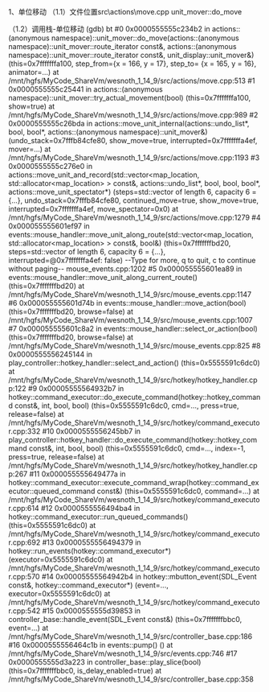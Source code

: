 1、单位移动
（1.1）文件位置src\actions\move.cpp
unit_mover::do_move


（1.2）调用栈-单位移动
(gdb) bt
#0  0x0000555555c234b2 in actions::(anonymous namespace)::unit_mover::do_move(actions::(anonymous namespace)::unit_mover::route_iterator const&, actions::(anonymous namespace)::unit_mover::route_iterator const&, unit_display::unit_mover&)
    (this=0x7fffffffa100, step_from={x = 166, y = 17}, step_to=
  {x = 165, y = 16}, animator=...)
    at /mnt/hgfs/MyCode_ShareVm/wesnoth_1_14_9/src/actions/move.cpp:513
#1  0x0000555555c25441 in actions::(anonymous namespace)::unit_mover::try_actual_movement(bool) (this=0x7fffffffa100, show=true)
    at /mnt/hgfs/MyCode_ShareVm/wesnoth_1_14_9/src/actions/move.cpp:989
#2  0x0000555555c26bda in actions::move_unit_internal(actions::undo_list*, bool, bool*, actions::(anonymous namespace)::unit_mover&)
    (undo_stack=0x7fffb84cfe80, show_move=true, interrupted=0x7fffffffa4ef, mover=...) at /mnt/hgfs/MyCode_ShareVm/wesnoth_1_14_9/src/actions/move.cpp:1193
#3  0x0000555555c276e0 in actions::move_unit_and_record(std::vector<map_location, std::allocator<map_location> > const&, actions::undo_list*, bool, bool, bool*, actions::move_unit_spectator*)
    (steps=std::vector of length 6, capacity 6 = {...}, undo_stack=0x7fffb84cfe80, continued_move=true, show_move=true, interrupted=0x7fffffffa4ef, move_spectator=0x0) at /mnt/hgfs/MyCode_ShareVm/wesnoth_1_14_9/src/actions/move.cpp:1279
#4  0x000055555601ef97 in events::mouse_handler::move_unit_along_route(std::vector<map_location, std::allocator<map_location> > const&, bool&)
    (this=0x7fffffffbd20, steps=std::vector of length 6, capacity 6 = {...}, interrupted=@0x7fffffffa4ef: false)
--Type <RET> for more, q to quit, c to continue without paging--
   mouse_events.cpp:1202
#5  0x000055555601ea89 in events::mouse_handler::move_unit_along_current_route() (this=0x7fffffffbd20)
    at /mnt/hgfs/MyCode_ShareVm/wesnoth_1_14_9/src/mouse_events.cpp:1147
#6  0x000055555601d74b in events::mouse_handler::move_action(bool) (this=0x7fffffffbd20, browse=false)
    at /mnt/hgfs/MyCode_ShareVm/wesnoth_1_14_9/src/mouse_events.cpp:1007
#7  0x000055555601c8a2 in events::mouse_handler::select_or_action(bool) (this=0x7fffffffbd20, browse=false)
    at /mnt/hgfs/MyCode_ShareVm/wesnoth_1_14_9/src/mouse_events.cpp:825
#8  0x0000555556245144 in play_controller::hotkey_handler::select_and_action() (this=0x5555591c6dc0)
    at /mnt/hgfs/MyCode_ShareVm/wesnoth_1_14_9/src/hotkey/hotkey_handler.cpp:122
#9  0x00005555564932b7 in hotkey::command_executor::do_execute_command(hotkey::hotkey_command const&, int, bool, bool)
    (this=0x5555591c6dc0, cmd=..., press=true, release=false) at /mnt/hgfs/MyCode_ShareVm/wesnoth_1_14_9/src/hotkey/command_executor.cpp:332
#10 0x0000555556245bb7 in play_controller::hotkey_handler::do_execute_command(hotkey::hotkey_command const&, int, bool, bool)
    (this=0x5555591c6dc0, cmd=..., index=-1, press=true, release=false) at /mnt/hgfs/MyCode_ShareVm/wesnoth_1_14_9/src/hotkey/hotkey_handler.cpp:267
#11 0x000055555649477a in hotkey::command_executor::execute_command_wrap(hotkey::command_executor::queued_command const&) (this=0x5555591c6dc0, command=...)
    at /mnt/hgfs/MyCode_ShareVm/wesnoth_1_14_9/src/hotkey/command_executor.cpp:614
#12 0x0000555556494ba4 in hotkey::command_executor::run_queued_commands() (this=0x5555591c6dc0)
    at /mnt/hgfs/MyCode_ShareVm/wesnoth_1_14_9/src/hotkey/command_executor.cpp:692
#13 0x0000555556494379 in hotkey::run_events(hotkey::command_executor*) (executor=0x5555591c6dc0)
    at /mnt/hgfs/MyCode_ShareVm/wesnoth_1_14_9/src/hotkey/command_executor.cpp:570
#14 0x00005555564942b4 in hotkey::mbutton_event(SDL_Event const&, hotkey::command_executor*) (event=..., executor=0x5555591c6dc0)
    at /mnt/hgfs/MyCode_ShareVm/wesnoth_1_14_9/src/hotkey/command_executor.cpp:542
#15 0x0000555555d39853 in controller_base::handle_event(SDL_Event const&) (this=0x7fffffffbbc0, event=...)
    at /mnt/hgfs/MyCode_ShareVm/wesnoth_1_14_9/src/controller_base.cpp:186
#16 0x0000555556464c1b in events::pump() () at /mnt/hgfs/MyCode_ShareVm/wesnoth_1_14_9/src/events.cpp:746
#17 0x0000555555d3a223 in controller_base::play_slice(bool) (this=0x7fffffffbbc0, is_delay_enabled=true)
    at /mnt/hgfs/MyCode_ShareVm/wesnoth_1_14_9/src/controller_base.cpp:358